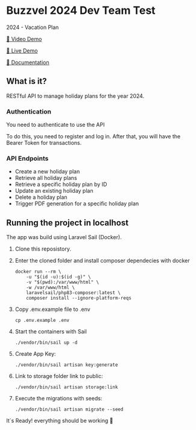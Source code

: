 # Buzzvel 2024 Dev Team Test
2024 - Vacation Plan

[📼 Video Demo](https://youtube/code)

[🔗 Live Demo](http://lucaspenha.com.br/buzzvel)

[🧾 Documentation](https://documenter.getpostman.com/view/10594710/2sA2xk1roM)

## What is it?

RESTful API to manage holiday plans for the year 2024.

### Authentication
You need to authenticate to use the API

To do this, you need to register and log in. After that, you will have the Bearer Token for transactions.

### API Endpoints
- Create a new holiday plan
- Retrieve all holiday plans
- Retrieve a specific holiday plan by ID
- Update an existing holiday plan
- Delete a holiday plan
- Trigger PDF generation for a specific holiday plan

## Running the project in localhost

The app was build using Laravel Sail (Docker).

1. Clone this reposistory.
2. Enter the cloned folder and install composer dependecies with docker

    ```
    docker run --rm \
        -u "$(id -u):$(id -g)" \
        -v "$(pwd):/var/www/html" \
        -w /var/www/html \
        laravelsail/php83-composer:latest \
        composer install --ignore-platform-reqs
    ```
3. Copy .env.example file to .env

    ```
    cp .env.example .env
    ```
3. Start the containers with Sail
    ```
    ./vendor/bin/sail up -d
    ```
5. Create App Key: 
    ```
    ./vendor/bin/sail artisan key:generate
    ```
6. Link to storage folder link to public: 
    ```
    ./vendor/bin/sail artisan storage:link
    ```
7. Execute the migrations with seeds: 
    ```
    ./vendor/bin/sail artisan migrate --seed
    ```

It`s Ready! everything should be working 🤣